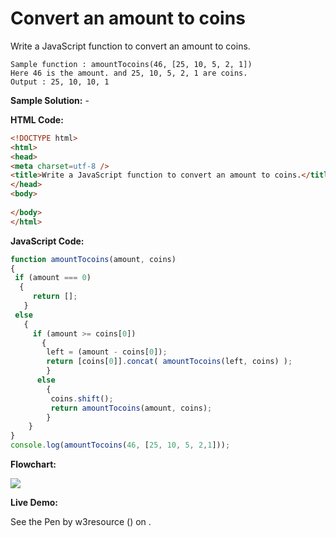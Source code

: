 # Convert an amount to coins

Write a JavaScript function to convert an amount to coins.

```
Sample function : amountTocoins(46, [25, 10, 5, 2, 1])
Here 46 is the amount. and 25, 10, 5, 2, 1 are coins. 
Output : 25, 10, 10, 1

```

**Sample Solution:** -

**HTML Code:**

```html
<!DOCTYPE html>
<html>
<head>
<meta charset=utf-8 />
<title>Write a JavaScript function to convert an amount to coins.</title>
</head>
<body>
  
</body>
</html>

```

**JavaScript Code:**

```js
function amountTocoins(amount, coins) 
{
 if (amount === 0) 
  {
     return [];
   } 
 else
   {
     if (amount >= coins[0]) 
       {
        left = (amount - coins[0]);
        return [coins[0]].concat( amountTocoins(left, coins) );
        } 
      else
        {
         coins.shift();
         return amountTocoins(amount, coins);
        }
    }
} 
console.log(amountTocoins(46, [25, 10, 5, 2,1]));

```

**Flowchart:**

![](https://www.w3resource.com/w3r_images/javascript-function-exercise-14.png)

**Live Demo:**

<section class="expand-codepen"><p data-height="380" data-theme-id="0" data-slug-hash="oGePjv" data-default-tab="js,result" data-user="w3resource" data-embed-version="2" data-pen-title="JavaScript - Convert an amount to coins-function-ex- 14" data-editable="true" class="codepen">See the Pen by w3resource () on .</p><codepen></codepen></section>